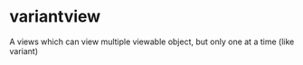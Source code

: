 # variantview
A views which can view multiple viewable object, but only one at a time (like variant)
